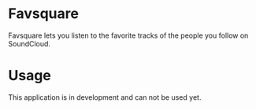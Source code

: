 # Favsquare

Favsquare lets you listen to the favorite tracks of the people you follow on SoundCloud.

# Usage

This application is in development and can not be used yet.
